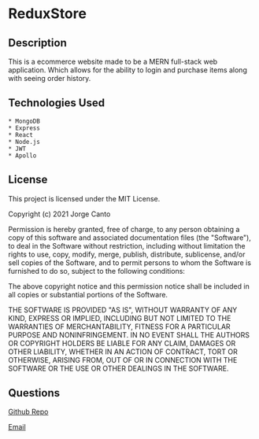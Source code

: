 # ReduxStore

## Description
This is a ecommerce website made to be a MERN full-stack web application. Which allows for the ability to login and purchase items along with seeing order history. 

## Technologies Used
    * MongoDB
    * Express
    * React
    * Node.js
    * JWT
    * Apollo

## License
This project is licensed under the MIT License.

Copyright (c) 2021 Jorge Canto

Permission is hereby granted, free of charge, to any person obtaining a copy of this software and associated documentation files (the "Software"), to deal in the Software without restriction, including without limitation the rights to use, copy, modify, merge, publish, distribute, sublicense, and/or sell copies of the Software, and to permit persons to whom the Software is furnished to do so, subject to the following conditions:

The above copyright notice and this permission notice shall be included in all copies or substantial portions of the Software.

THE SOFTWARE IS PROVIDED "AS IS", WITHOUT WARRANTY OF ANY KIND, EXPRESS OR IMPLIED, INCLUDING BUT NOT LIMITED TO THE WARRANTIES OF MERCHANTABILITY, FITNESS FOR A PARTICULAR PURPOSE AND NONINFRINGEMENT. IN NO EVENT SHALL THE AUTHORS OR COPYRIGHT HOLDERS BE LIABLE FOR ANY CLAIM, DAMAGES OR OTHER LIABILITY, WHETHER IN AN ACTION OF CONTRACT, TORT OR OTHERWISE, ARISING FROM, OUT OF OR IN CONNECTION WITH THE SOFTWARE OR THE USE OR OTHER DEALINGS IN THE SOFTWARE.

## Questions
[Github Repo](https://github.com/jcant770/ReduxStore)

[Email](cantoj515@gmail.com)